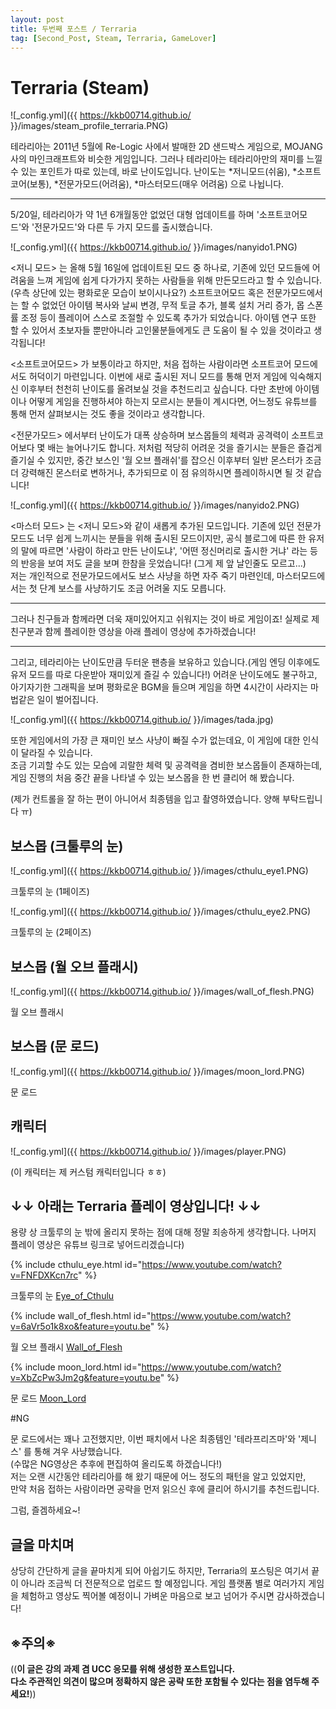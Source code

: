```yaml
---
layout: post
title: 두번째 포스트 / Terraria
tag: [Second_Post, Steam, Terraria, GameLover]
---
```


# Terraria (Steam)

![_config.yml]({{ https://kkb00714.github.io/ }}/images/steam_profile_terraria.PNG)

테라리아는 2011년 5월에 Re-Logic 사에서 발매한 2D 샌드박스 게임으로, MOJANG사의 마인크래프트와 비슷한 게임입니다.
그러나 테라리아는 테라리아만의 재미를 느낄 수 있는 포인트가 따로 있는데, 바로 난이도입니다. 
난이도는 *저니모드(쉬움), *소프트코어(보통), *전문가모드(어려움), *마스터모드(매우 어려움) 으로 나뉩니다.

***
5/20일, 테라리아가 약 1년 6개월동안 없었던 대형 업데이트를 하며 '소프트코어모드'와 '전문가모드'와 다른 두 가지 모드를 출시했습니다.

![_config.yml]({{ https://kkb00714.github.io/ }}/images/nanyido1.PNG)

<저니 모드> 는 올해 5월 16일에 업데이트된 모드 중 하나로, 기존에 있던 모드들에 어려움을 느껴 게임에 쉽게 다가가지 못하는 사람들을 위해 만든모드라고 할 수 있습니다. (우측 상단에 있는 평화로운 모습이 보이시나요?) 소프트코어모드 혹은 전문가모드에서는 할 수 없었던 아이템 복사와 날씨 변경, 무적 토글 추가, 블록 설치 거리 증가, 몹 스폰률 조정 등이 플레이어 스스로 조절할 수 있도록 추가가 되었습니다. 아이템 연구 또한 할 수 있어서 초보자들 뿐만아니라 고인물분들에게도 큰 도움이 될 수 있을 것이라고 생각됩니다!   


<소프트코어모드> 가 보통이라고 하지만, 처음 접하는 사람이라면 소프트코어 모드에서도 허덕이기 마련입니다. 이번에 새로 출시된 저니 모드를 통해 먼저 게임에 익숙해지신 이후부터 천천히 난이도를 올려보실 것을 추천드리고 싶습니다. 다만 초반에 아이템이나 어떻게 게임을 진행하셔야 하는지 모르시는 분들이 계시다면, 어느정도 유튜브를 통해 먼저 살펴보시는 것도 좋을 것이라고 생각합니다.   


<전문가모드> 에서부터 난이도가 대폭 상승하며 보스몹들의 체력과 공격력이 소프트코어보다 몇 배는 늘어나기도 합니다. 저처럼 적당히 어려운 것을 즐기시는 분들은 즐겁게 즐기실 수 있지만, 중간 보스인 '월 오브 플래쉬'를 잡으신 이후부터 일반 몬스터가 조금 더 강력해진 몬스터로 변하거나, 추가되므로 이 점 유의하시면 플레이하시면 될 것 같습니다!   


![_config.yml]({{ https://kkb00714.github.io/ }}/images/nanyido2.PNG)

<마스터 모드> 는 <저니 모드>와 같이 새롭게 추가된 모드입니다. 기존에 있던 전문가모드도 너무 쉽게 느끼시는 분들을 위해 출시된 모드이지만, 공식 블로그에 따른 한 유저의 말에 따르면 '사람이 하라고 만든 난이도냐', '어떤 정신머리로 출시한 거냐' 라는 등의 반응을 보여 저도 글을 보며 한참을 웃었습니다! (그게 제 앞 날인줄도 모르고...)   
저는 개인적으로 전문가모드에서도 보스 사냥을 하면 자주 죽기 마련인데, 마스터모드에서는 첫 단계 보스를 사냥하기도 조금 어려울 지도 모릅니다.   

***

그러나 친구들과 함께라면 더욱 재미있어지고 쉬워지는 것이 바로 게임이죠! 실제로 제 친구분과 함께 플레이한 영상을 아래 플레이 영상에 추가하겠습니다!   

***

그리고, 테라리아는 난이도만큼 두터운 팬층을 보유하고 있습니다.(게임 엔딩 이후에도 유저 모드를 따로 다운받아 재미있게 즐길 수 있습니다!) 어려운 난이도에도 불구하고, 아기자기한 그래픽을 보며 평화로운 BGM을 들으며 게임을 하면 4시간이 사라지는 마법같은 일이 벌어집니다.   

![_config.yml]({{ https://kkb00714.github.io/ }}/images/tada.jpg)

또한 게임에서의 가장 큰 재미인 보스 사냥이 빠질 수가 없는데요, 이 게임에 대한 인식이 달라질 수 있습니다.   
조금 기괴할 수도 있는 모습에 괴랄한 체력 및 공격력을 겸비한 보스몹들이 존재하는데,   
게임 진행의 처음 중간 끝을 나타낼 수 있는 보스몹을 한 번 클리어 해 봤습니다.   

(제가 컨트롤을 잘 하는 편이 아니어서 최종템을 입고 촬영하였습니다. 양해 부탁드립니다 ㅠ)

## 보스몹 (크툴루의 눈)

![_config.yml]({{ https://kkb00714.github.io/ }}/images/cthulu_eye1.PNG)

크툴루의 눈 (1페이즈)

![_config.yml]({{ https://kkb00714.github.io/ }}/images/cthulu_eye2.PNG)

크툴루의 눈 (2페이즈)

## 보스몹 (월 오브 플래시)

![_config.yml]({{ https://kkb00714.github.io/ }}/images/wall_of_flesh.PNG)

월 오브 플래시 

## 보스몹 (문 로드)

![_config.yml]({{ https://kkb00714.github.io/ }}/images/moon_lord.PNG)

문 로드

## 캐릭터 

![_config.yml]({{ https://kkb00714.github.io/ }}/images/player.PNG)

(이 캐릭터는 제 커스텀 캐릭터입니다 ㅎㅎ)


## ↓↓ 아래는 Terraria 플레이 영상입니다! ↓↓

용량 상 크툴루의 눈 밖에 올리지 못하는 점에 대해 정말 죄송하게 생각합니다. 나머지 플레이 영상은 유튜브 링크로 넣어드리겠습니다)

{% include cthulu_eye.html id="https://www.youtube.com/watch?v=FNFDXKcn7rc" %}

크툴루의 눈 [Eye_of_Cthulu](https://www.youtube.com/watch?v=FNFDXKcn7rc)

{% include wall_of_flesh.html id="https://www.youtube.com/watch?v=6aVr5o1k8xo&feature=youtu.be" %}

월 오브 플래시 [Wall_of_Flesh](https://www.youtube.com/watch?v=6aVr5o1k8xo&feature=youtu.be)

{% include moon_lord.html id="https://www.youtube.com/watch?v=XbZcPw3Jm2g&feature=youtu.be" %}

문 로드 [Moon_Lord](https://www.youtube.com/watch?v=XbZcPw3Jm2g&feature=youtu.be)

#NG

문 로드에서는 꽤나 고전했지만, 이번 패치에서 나온 최종템인 '테라프리즈마'와 '제니스' 를 통해 겨우 사냥했습니다.   
(수많은 NG영상은 추후에 편집하여 올리도록 하겠습니다!)   
저는 오랜 시간동안 테라리아를 해 왔기 때문에 어느 정도의 패턴을 알고 있었지만,   
만약 처음 접하는 사람이라면 공략을 먼저 읽으신 후에 클리어 하시기를 추천드립니다.   

그럼, 즐겜하세요~!

## 글을 마치며
상당히 간단하게 글을 끝마치게 되어 아쉽기도 하지만, Terraria의 포스팅은 여기서 끝이 아니라 조금씩 더 전문적으로 업로드 할 예정입니다.
게임 플랫폼 별로 여러가지 게임을 체험하고 영상도 찍어볼 예정이니 가벼운 마음으로 보고 넘어가 주시면 감사하겠습니다!


## ※주의※
((__이 글은 강의 과제 겸 UCC 응모를 위해 생성한 포스트입니다.   
다소 주관적인 의견이 많으며 정확하지 않은 공략 또한 포함될 수 있다는 점을 염두해 주세요!__))
